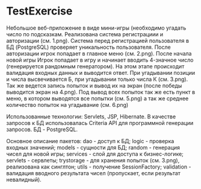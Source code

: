 # TestExercise
  Небольшое веб-приложение в виде мини-игры (необходимо угадать число по подсказкам.
  Реализована система регистрациии и авторизации (см. 1.png). Система перед регистрацией пользователя в БД (PostgreSQL) проверяет уникальность пользователя.
  После авторизации игрок попадает в главное меню (см. 2.png).
  После начала новой игры Игрок попадает в игру и начинает вводить 4-значное число (генерируется рандомным генератором). На этом этапе происходит валидация входных данных и выводится ответ. При угадывании позиции и числа высвечивается Б, при угадывании только числа К (см. 3.png). Так же ведется запись попыток и вывод их на экран (после победы выводится экран на 4.png).
  Под вывод всех попыток так же есть пункт в меню, в котором выводятся все попытки (см. 5.png) а так же среднее количество попыток на угадывание (см. 6.png)
  
  Использованные технологии: Servlets, JSP, Hibernate. В качестве запросов к БД использовалась Criteria API для программной генерации запросов. БД - PostgreSQL.
  
  Основное описание пакетов:
  dao - доступ к БД;
  logic - проверка входных значений;
  models - сущности для БД;
  random - генерация чисел для новой игры;
  services - слой для доступа к бизнес-логике;
  servlets - сервлеты;
  trystorage - для хранения попыток (см. 3.png), реализована как синглтон;
  utils - получение SessionFactory;
  validation - валидация вводного результата чисел (пропускает, если результат невалидный).
